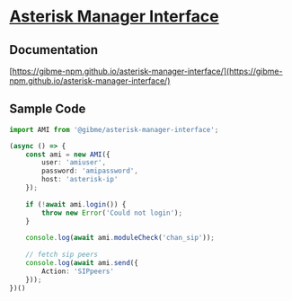 # [Asterisk Manager Interface](https://wiki.asterisk.org/wiki/pages/viewpage.action?pageId=4817239)

## Documentation

[https://gibme-npm.github.io/asterisk-manager-interface/](https://gibme-npm.github.io/asterisk-manager-interface/)

## Sample Code

```typescript
import AMI from '@gibme/asterisk-manager-interface';

(async () => {
    const ami = new AMI({
        user: 'amiuser',
        password: 'amipassword',
        host: 'asterisk-ip'
    });
    
    if (!await ami.login()) {
        throw new Error('Could not login');
    }
    
    console.log(await ami.moduleCheck('chan_sip'));
    
    // fetch sip peers
    console.log(await ami.send({
        Action: 'SIPpeers'
    }));
})()
```
